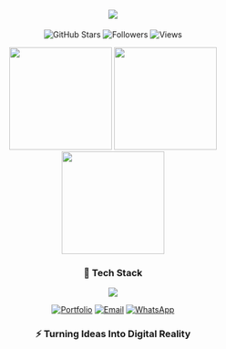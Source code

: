 <h1 align="center">
  <img src="https://readme-typing-svg.herokuapp.com/?font=Righteous&size=35&center=true&vCenter=true&width=500&height=70&duration=4000&lines=Hi+There!+👋;+I'm+Hassan+Nadeem!;+Frontend+Developer;+UI/UX+Enthusiast;+Digital+Craftsman" />
</h1>

<div align="center">
  
![GitHub Stars](https://img.shields.io/github/stars/hassannadeemansari?color=ff69b4&label=GitHub%20Stars&style=for-the-badge)
![Followers](https://img.shields.io/github/followers/hassannadeemansari?color=blue&label=Followers&style=for-the-badge)
![Views](https://komarev.com/ghpvc/?username=hassannadeemansari&color=blueviolet&style=for-the-badge&label=PROFILE+VIEWS)

</div>

<div align="center">

<img height="180em" src="https://github-readme-stats.vercel.app/api?username=hassannadeemansari&show_icons=true&theme=radical&hide_border=true&count_private=true&include_all_commits=true&bg_color=0d1117&title_color=ff69b4&icon_color=ff69b4" />
<img height="180em" src="https://github-readme-stats.vercel.app/api/top-langs/?username=hassannadeemansari&layout=compact&theme=radical&hide_border=true&bg_color=0d1117&title_color=ff69b4" />
<img height="180em" src="https://github-readme-streak-stats.herokuapp.com/?user=hassannadeemansari&theme=radical&hide_border=true&background=0d1117&ring=ff69b4&fire=ff69b4" />

</div>

<div align="center">

### **🚀 Tech Stack**
<img src="https://skillicons.dev/icons?i=react,nextjs,vue,typescript,javascript,html,css,tailwind,git,github,vscode,figma,vercel" />

</div>

<div align="center">

[![Portfolio](https://img.shields.io/badge/🌐_Portfolio-FF69B4?style=for-the-badge&logo=vercel&logoColor=white)](https://hassan-nadeem.vercel.app)
[![Email](https://img.shields.io/badge/📧_Email-EA4335?style=for-the-badge&logo=gmail&logoColor=white)](mailto:hasssannann234@gmail.com)
[![WhatsApp](https://img.shields.io/badge/💬_WhatsApp-25D366?style=for-the-badge&logo=whatsapp&logoColor=white)](https://wa.me/923452524816)

</div>

<div align="center">

### ⚡ **Turning Ideas Into Digital Reality**

</div>
